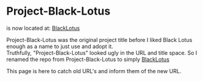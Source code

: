 # Project-Black-Lotus

is now located at: [BlackLotus](https://github.com/RedactedProfile/BlackLotus)

Project-Black-Lotus was the original project title before I liked Black Lotus enough as a name to just use and adopt it.  
Truthfully, "Project-Black-Lotus" looked ugly in the URL and title space. So I renamed the repo from Project-Black-Lotus to simply [BlackLotus](https://github.com/RedactedProfile/BlackLotus)

This page is here to catch old URL's and inform them of the new URL. 
